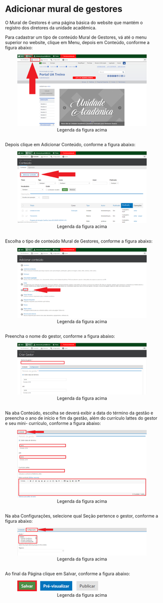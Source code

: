# Adicionar mural de gestores

O Mural de Gestores é uma página básica do website que mantém o registro dos diretores da unidade acadêmica.

Para cadastrar um tipo de conteúdo Mural de Gestores, vá até o menu superior no website, clique em Menu, depois em Conteúdo, conforme a figura abaixo:

<figure class="image">
  <img src="../imgs/12 - Mural de Gestores/12 - Mural de Gestores 1.1.png">
  <center><figcaption>Legenda da figura acima</figcaption></center>
  </br>
</figure>

Depois clique em Adicionar Conteúdo, conforme a figura abaixo:

<figure class="image">
  <img src="../imgs/12 - Mural de Gestores/12 - Mural de Gestores 1.2.png">
  <center><figcaption>Legenda da figura acima</figcaption></center>
  </br>
</figure>

Escolha o tipo de conteúdo Mural de Gestores, conforme a figura abaixo:

<figure class="image">
  <img src="../imgs/12 - Mural de Gestores/12 - Mural de Gestores 2.png">
  <center><figcaption>Legenda da figura acima</figcaption></center>
  </br>
</figure>

Preencha o nome do gestor, conforme a figura abaixo:

<figure class="image">
  <img src="../imgs/12 - Mural de Gestores/12 - Mural de Gestores 3.png">
  <center><figcaption>Legenda da figura acima</figcaption></center>
  </br>
</figure>

Na aba Conteúdo, escolha se deverá exibir a data do término da gestão e preencha o ano de início e fim da gestão, além do currículo lattes do gestor e seu mini-
currículo, conforme a figura abaixo:

<figure class="image">
  <img src="../imgs/12 - Mural de Gestores/12 - Mural de Gestores 4.png">
  <center><figcaption>Legenda da figura acima</figcaption></center>
  </br>
</figure>

Na aba Configurações, selecione qual Seção pertence o gestor, conforme a figura abaixo:

<figure class="image">
  <img src="../imgs/12 - Mural de Gestores/12 - Mural de Gestores 5.png">
  <center><figcaption>Legenda da figura acima</figcaption></center>
  </br>
</figure>

Ao final da Página clique em Salvar, conforme a figura abaixo:

<figure class="image">
  <img src="../imgs/12 - Mural de Gestores/12 - Mural de Gestores 6.png">
  <center><figcaption>Legenda da figura acima</figcaption></center>
  </br>
</figure>